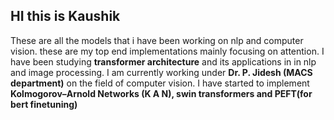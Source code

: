 ## HI this is Kaushik

These are all the models that i have been working on nlp and computer vision. these are my top end implementations mainly focusing on attention. 
I have been studying __transformer architecture__ and its applications in in nlp and image processing.
I am currently working under __Dr. P. Jidesh (MACS department)__ on the field of computer vision.
I have started to implement __Kolmogorov–Arnold Networks (K A N), swin transformers and PEFT(for bert finetuning)__
